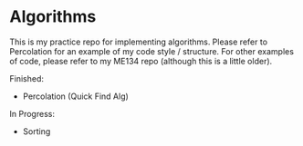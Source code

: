 # Algorithms
 This is my practice repo for implementing algorithms. Please refer to Percolation for an example of my code style / structure. For other examples of code, please refer to my ME134 repo (although this is a little older).
 
 Finished:
 - Percolation (Quick Find Alg)
 
 In Progress:
 - Sorting

